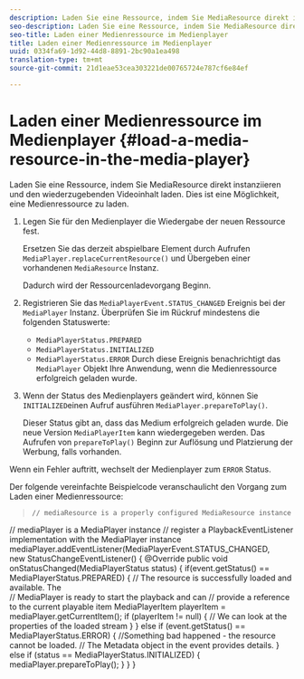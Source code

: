 ```yaml
---
description: Laden Sie eine Ressource, indem Sie MediaResource direkt instanziieren und den wiederzugebenden Videoinhalt laden. Dies ist eine Möglichkeit, eine Medienressource zu laden.
seo-description: Laden Sie eine Ressource, indem Sie MediaResource direkt instanziieren und den wiederzugebenden Videoinhalt laden. Dies ist eine Möglichkeit, eine Medienressource zu laden.
seo-title: Laden einer Medienressource im Medienplayer
title: Laden einer Medienressource im Medienplayer
uuid: 0334fa69-1d92-44d8-8891-2bc90a1ea498
translation-type: tm+mt
source-git-commit: 21d1eae53cea303221de00765724e787cf6e84ef

---
```



# Laden einer Medienressource im Medienplayer {#load-a-media-resource-in-the-media-player}

Laden Sie eine Ressource, indem Sie MediaResource direkt instanziieren und den wiederzugebenden Videoinhalt laden. Dies ist eine Möglichkeit, eine Medienressource zu laden.

1. Legen Sie für den Medienplayer die Wiedergabe der neuen Ressource fest.

   Ersetzen Sie das derzeit abspielbare Element durch Aufrufen `MediaPlayer.replaceCurrentResource()` und Übergeben einer vorhandenen `MediaResource` Instanz.

   Dadurch wird der Ressourcenladevorgang Beginn.

1. Registrieren Sie das `MediaPlayerEvent.STATUS_CHANGED` Ereignis bei der `MediaPlayer` Instanz. Überprüfen Sie im Rückruf mindestens die folgenden Statuswerte:

   * `MediaPlayerStatus.PREPARED`
   * `MediaPlayerStatus.INITIALIZED`
   * `MediaPlayerStatus.ERROR`
   Durch diese Ereignis benachrichtigt das `MediaPlayer` Objekt Ihre Anwendung, wenn die Medienressource erfolgreich geladen wurde.
1. Wenn der Status des Medienplayers geändert wird, können Sie `INITIALIZED`einen Aufruf ausführen `MediaPlayer.prepareToPlay()`.

   Dieser Status gibt an, dass das Medium erfolgreich geladen wurde. Die neue Version `MediaPlayerItem` kann wiedergegeben werden. Das Aufrufen von `prepareToPlay()` Beginn zur Auflösung und Platzierung der Werbung, falls vorhanden.

Wenn ein Fehler auftritt, wechselt der Medienplayer zum `ERROR` Status.

Der folgende vereinfachte Beispielcode veranschaulicht den Vorgang zum Laden einer Medienressource:
>```java>
>// mediaResource is a properly configured MediaResource instance 
// mediaPlayer is a MediaPlayer instance 
// register a PlaybackEventListener implementation with the MediaPlayer instance 
mediaPlayer.addEventListener(MediaPlayerEvent.STATUS_CHANGED,  
 new StatusChangeEventListener() { 
   @Override 
   public void onStatusChanged(MediaPlayerStatus status) { 
       if(event.getStatus() == MediaPlayerStatus.PREPARED) { 
           // The resource is successfully loaded and available. The  
           // MediaPlayer is ready to start the playback and can 
           // provide a reference to the current playable item 
           MediaPlayerItem playerItem = mediaPlayer.getCurrentItem(); 
           if (playerItem != null) { 
               // We can look at the properties of the loaded stream 
           } 
       } 
       else if (event.getStatus() == MediaPlayerStatus.ERROR) { 
           //Something bad happened - the resource cannot be loaded. 
           // The Metadata object in the event provides details. 
       } 
       else if (status == MediaPlayerStatus.INITIALIZED) { 
           mediaPlayer.prepareToPlay(); 
       } 
   } 
} 
```
